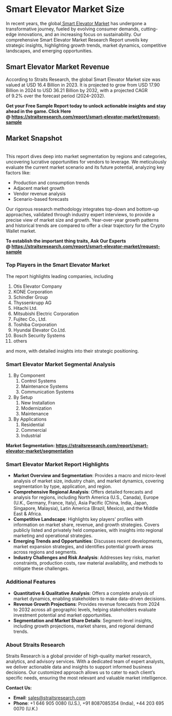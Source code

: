 <p>&nbsp;</p>
<h1>Smart Elevator Market Size</h1>
<p>In recent years, the global<a href="https://straitsresearch.com/report/smart-elevator-market">&nbsp;Smart Elevator Market</a> has undergone a transformative journey, fueled by evolving consumer demands, cutting-edge innovations, and an increasing focus on sustainability. Our comprehensive&nbsp;Smart Elevator Market Research Report unveils key strategic insights, highlighting growth trends, market dynamics, competitive landscapes, and emerging opportunities.</p>
<h2>Smart Elevator Market Revenue</h2>
<p>According to&nbsp;Straits Research, the global Smart Elevator Market size was valued at&nbsp;USD 16.4 Billion&nbsp;in&nbsp;2023. It is projected&nbsp;to grow from&nbsp;USD 17.90 Billion&nbsp;in&nbsp;2024&nbsp;to&nbsp;USD 36.21 Billion&nbsp;by&nbsp;2032, with a projected CAGR of&nbsp;9.2%&nbsp;over the forecast period (2024&ndash;2032).</p>
<p><strong>Get your Free Sample Report today to unlock actionable insights and stay ahead in the game. Click Here @&nbsp;<a href="https://straitsresearch.com/report/smart-elevator-market/request-sample">https://straitsresearch.com/report/smart-elevator-market/request-sample</a></strong></p>
<h2>Market Snapshot</h2>
<p><br />This report dives deep into market segmentation by regions and categories, uncovering lucrative opportunities for vendors to leverage. We meticulously evaluate the current market scenario and its future potential, analyzing key factors like:</p>
<ul>
<li>Production and consumption trends</li>
<li>Adjacent market growth</li>
<li>Vendor revenue analysis</li>
<li>Scenario-based forecasts</li>
</ul>
<p>Our rigorous research methodology integrates top-down and bottom-up approaches, validated through industry expert interviews, to provide a precise view of market size and growth. Year-over-year growth patterns and historical trends are compared to offer a clear trajectory for the Crypto Wallet market.</p>
<p><strong>To establish the important thing traits, Ask Our Experts @&nbsp;<a href="https://straitsresearch.com/report/smart-elevator-market/request-sample">https://straitsresearch.com/report/smart-elevator-market/request-sample</a></strong></p>
<h3>Top Players in the&nbsp;Smart Elevator Market&nbsp;</h3>
<p>The report highlights leading companies, including&nbsp;</p>
<ol>
<li>Otis Elevator Company</li>
<li>KONE Corporation</li>
<li>Schindler Group</li>
<li>Thyssenkrupp AG</li>
<li>Hitachi Ltd.</li>
<li>Mitsubishi Electric Corporation</li>
<li>Fujitec Co., Ltd.</li>
<li>Toshiba Corporation</li>
<li>Hyundai Elevator Co.Ltd.</li>
<li>Bosch Security Systems</li>
<li>others</li>
</ol>
<p>and more, with detailed insights into their strategic positioning.</p>
<h3>Smart Elevator Market Segmental Analysis</h3>
<ol>
<li>By Component
<ol>
<li>Control Systems</li>
<li>Maintenance Systems</li>
<li>Communication Systems</li>
</ol>
</li>
<li>By Setup
<ol>
<li>New Installation</li>
<li>Modernization</li>
<li>Maintenance</li>
</ol>
</li>
<li>By Applications
<ol>
<li>Residential</li>
<li>Commercial</li>
<li>Industrial</li>
</ol>
</li>
</ol>
<p><strong>Market Segmentation:&nbsp;<a href="https://straitsresearch.com/report/smart-elevator-market/segmentation">https://straitsresearch.com/report/smart-elevator-market/segmentation</a></strong></p>
<h3>Smart Elevator Market Report Highlights</h3>
<ul>
<li><strong>Market Overview and Segmentation</strong>: Provides a macro and micro-level analysis of market size, industry chain, and market dynamics, covering segmentation by type, application, and region.</li>
<li><strong>Comprehensive Regional Analysis</strong>: Offers detailed forecasts and analysis for regions, including North America (U.S., Canada), Europe (U.K., Germany, France, Italy), Asia Pacific (China, India, Japan, Singapore, Malaysia), Latin America (Brazil, Mexico), and the Middle East &amp; Africa.</li>
<li><strong>Competitive Landscape</strong>: Highlights key players' profiles with information on market share, revenue, and growth strategies. Covers publicly listed and privately held companies, with insights into regional marketing and operational strategies.</li>
<li><strong>Emerging Trends and Opportunities</strong>: Discusses recent developments, market expansion strategies, and identifies potential growth areas across regions and segments.</li>
<li><strong>Industry Challenges and Risk Analysis</strong>: Addresses key risks, market constraints, production costs, raw material availability, and methods to mitigate these challenges.</li>
</ul>
<h3>Additional Features</h3>
<ul>
<li><strong>Quantitative &amp; Qualitative Analysis</strong>: Offers a complete analysis of market dynamics, enabling stakeholders to make data-driven decisions.</li>
<li><strong>Revenue Growth Projections</strong>: Provides revenue forecasts from&nbsp;2024 to&nbsp;2032 across all geographic levels, helping stakeholders evaluate investment potential and market opportunities.</li>
<li><strong>Segmentation and Market Share Details</strong>: Segment-level insights, including growth projections, market shares, and regional demand trends.</li>
</ul>
<h3>About Straits Research</h3>
<p>Straits Research is a global provider of high-quality market research, analytics, and advisory services. With a dedicated team of expert analysts, we deliver actionable data and insights to support informed business decisions. Our customized approach allows us to cater to each client&rsquo;s specific needs, ensuring the most relevant and valuable market intelligence.</p>
<p><strong>Contact Us:</strong></p>
<ul>
<li><strong>Email</strong>: <a href="mailto:sales@straitsresearch.com">sales@straitsresearch.com</a></li>
<li><strong>Phone</strong>: +1 646 905 0080 (U.S.), +91 8087085354 (India), +44 203 695 0070 (U.K.)</li>
</ul>
<p>&nbsp;</p>
